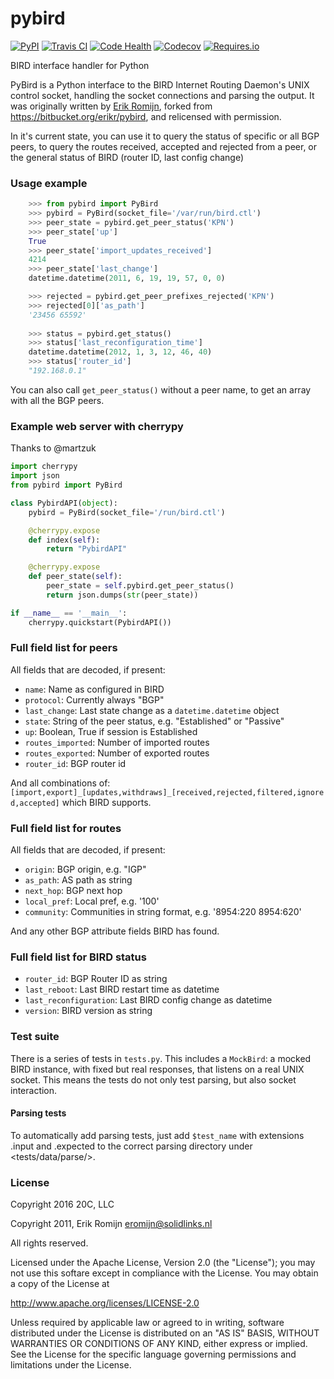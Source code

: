 
# pybird

[![PyPI](https://img.shields.io/pypi/v/pybird.svg?maxAge=3600)](https://pypi.python.org/pypi/pybird)
[![Travis CI](https://img.shields.io/travis/20c/pybird.svg?maxAge=3600)](https://travis-ci.org/20c/pybird)
[![Code Health](https://landscape.io/github/20c/pybird/master/landscape.svg?style=flat)](https://landscape.io/github/20c/pybird/master)
[![Codecov](https://img.shields.io/codecov/c/github/20c/pybird/master.svg?maxAge=3600)](https://codecov.io/github/20c/pybird)
[![Requires.io](https://img.shields.io/requires/github/20c/pybird.svg?maxAge=3600)](https://requires.io/github/20c/pybird/requirements)

BIRD interface handler for Python

PyBird is a Python interface to the BIRD Internet Routing Daemon's UNIX control
socket, handling the socket connections and parsing the output. It was
originally written by [Erik Romijn](https://github.com/erikr), forked from
<https://bitbucket.org/erikr/pybird>, and relicensed with permission.


In it's current state, you can use it to query the status of specific or all
BGP peers, to query the routes received, accepted and rejected from a peer,
or the general status of BIRD (router ID, last config change)


### Usage example

```py
    >>> from pybird import PyBird
    >>> pybird = PyBird(socket_file='/var/run/bird.ctl')
    >>> peer_state = pybird.get_peer_status('KPN')
    >>> peer_state['up']
    True
    >>> peer_state['import_updates_received']
    4214
    >>> peer_state['last_change']
    datetime.datetime(2011, 6, 19, 19, 57, 0, 0)

    >>> rejected = pybird.get_peer_prefixes_rejected('KPN')
    >>> rejected[0]['as_path']
    '23456 65592'
    
    >>> status = pybird.get_status()
    >>> status['last_reconfiguration_time']
    datetime.datetime(2012, 1, 3, 12, 46, 40)
    >>> status['router_id']
    "192.168.0.1"
```

You can also call ``get_peer_status()`` without a peer name, to get an array
with all the BGP peers.


### Example web server with cherrypy

Thanks to @martzuk

```py
import cherrypy
import json
from pybird import PyBird

class PybirdAPI(object):
    pybird = PyBird(socket_file='/run/bird.ctl')

    @cherrypy.expose
    def index(self):
        return "PybirdAPI"

    @cherrypy.expose
    def peer_state(self):
        peer_state = self.pybird.get_peer_status()
        return json.dumps(str(peer_state))

if __name__ == '__main__':
    cherrypy.quickstart(PybirdAPI())
```


### Full field list for peers

All fields that are decoded, if present:

- ``name``: Name as configured in BIRD
- ``protocol``: Currently always "BGP"
- ``last_change``: Last state change as a ``datetime.datetime`` object
- ``state``: String of the peer status, e.g. "Established" or "Passive"
- ``up``: Boolean, True if session is Established
- ``routes_imported``: Number of imported routes
- ``routes_exported``: Number of exported routes
- ``router_id``: BGP router id

And all combinations of:
``[import,export]_[updates,withdraws]_[received,rejected,filtered,ignored,accepted]``
which BIRD supports.


### Full field list for routes

All fields that are decoded, if present:

- ``origin``: BGP origin, e.g. "IGP"
- ``as_path``: AS path as string
- ``next_hop``: BGP next hop
- ``local_pref``: Local pref, e.g. '100'
- ``community``: Communities in string format, e.g. '8954:220 8954:620'

And any other BGP attribute fields BIRD has found.


### Full field list for BIRD status

- ``router_id``: BGP Router ID as string
- ``last_reboot``: Last BIRD restart time as datetime
- ``last_reconfiguration``: Last BIRD config change as datetime
- ``version``: BIRD version as string


### Test suite

There is a series of tests in ``tests.py``. This includes a ``MockBird``: a
mocked BIRD instance, with fixed but real responses, that listens on a real
UNIX socket. This means the tests do not only test parsing, but also socket
interaction.

#### Parsing tests

To automatically add parsing tests, just add `$test_name` with extensions
.input and .expected to the correct parsing directory under
<tests/data/parse/>.


### License

Copyright 2016 20C, LLC

Copyright 2011, Erik Romijn <eromijn@solidlinks.nl>

All rights reserved.

Licensed under the Apache License, Version 2.0 (the "License");
you may not use this softare except in compliance with the License.
You may obtain a copy of the License at

   http://www.apache.org/licenses/LICENSE-2.0

Unless required by applicable law or agreed to in writing, software
distributed under the License is distributed on an "AS IS" BASIS,
WITHOUT WARRANTIES OR CONDITIONS OF ANY KIND, either express or implied.
See the License for the specific language governing permissions and
limitations under the License.
